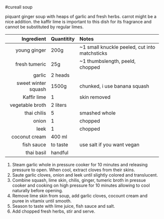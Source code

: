 #cureall soup

piquant ginger soup with heaps of garlic and fresh herbs. carrot might be a nice addition. the kaffir lime is important to this dish for its fragrance and cannot be substituted by regular limes.

Ingredient | Quantitity | Notes 
---------: | :--------- | :----
young ginger | 200g | ~1 small knuckle peeled, cut into matchsticks
fresh tumeric | 25g | ~1 thumbslength, peeld, chopped
garlic | 2 heads 
sweet winter squash| 1500g | chunked, i use banana squash
Kaffir lime | 1 | skin removed 
vegetable broth | 2 liters 
thai chilis | 5 | smashed whole
onion | 1 | chopped
leek | 1 | chopped
coconut cream | 400 ml 
fish sauce | to taste | use salt if you want vegan
thai basil | handful |

1. Steam garlic whole in pressure cooker for 10 minutes and releasing pressure to open. When cool, extract cloves from their skins. 
2. Saute garlic cloves, onion and leek until slightly colored and translucent. 
3. Combine squash, lime skin, chilis, ginger, tumeric broth in pressue cooker and cooking on high pressure for 10 minutes allowing to cool naturally before opening.
4. Remove lime skin from soup, add garlic cloves, cocount cream and puree in vitamix until smooth.
5. Season to taste with lime juice, fish sauce and salt. 
6. Add chopped fresh herbs, stir and serve.
